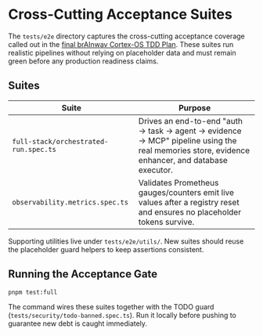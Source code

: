 # Cross-Cutting Acceptance Suites

The `tests/e2e` directory captures the cross-cutting acceptance coverage called out in the [final brAInwav Cortex-OS TDD Plan](../../final-cortex-tdd-plan.md). These suites run realistic pipelines without relying on placeholder data and must remain green before any production readiness claims.

## Suites

| Suite | Purpose |
| --- | --- |
| `full-stack/orchestrated-run.spec.ts` | Drives an end-to-end "auth → task → agent → evidence → MCP" pipeline using the real memories store, evidence enhancer, and database executor. |
| `observability.metrics.spec.ts` | Validates Prometheus gauges/counters emit live values after a registry reset and ensures no placeholder tokens survive. |

Supporting utilities live under `tests/e2e/utils/`. New suites should reuse the placeholder guard helpers to keep assertions consistent.

## Running the Acceptance Gate

```bash
pnpm test:full
```

The command wires these suites together with the TODO guard (`tests/security/todo-banned.spec.ts`). Run it locally before pushing to guarantee new debt is caught immediately.
